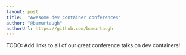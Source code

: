 ```yaml
---
layout: post
title:  "Awesome dev container conferences"
author: "@bamurtaugh"
authorUrl: https://github.com/bamurtaugh
---
```


TODO: Add links to all of our great conference talks on dev containers!